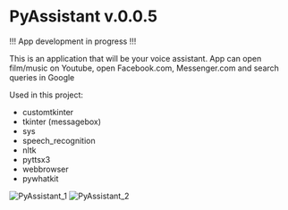 # PyAssistant v.0.0.5

!!! App development in progress !!!

This is an application that will be your voice assistant.
App can open film/music on Youtube, open Facebook.com, Messenger.com and search queries in Google

Used in this project:
- customtkinter
- tkinter (messagebox)
- sys
- speech_recognition
- nltk
- pyttsx3
- webbrowser
- pywhatkit


![PyAssistant_1](https://github.com/SzymonPiatek/PyAssistant/assets/119783254/bf6611c4-f598-48e2-a812-e97c13882ed2)
![PyAssistant_2](https://github.com/SzymonPiatek/PyAssistant/assets/119783254/694f064b-54cf-4209-84e2-c2a2c135a6cc)
